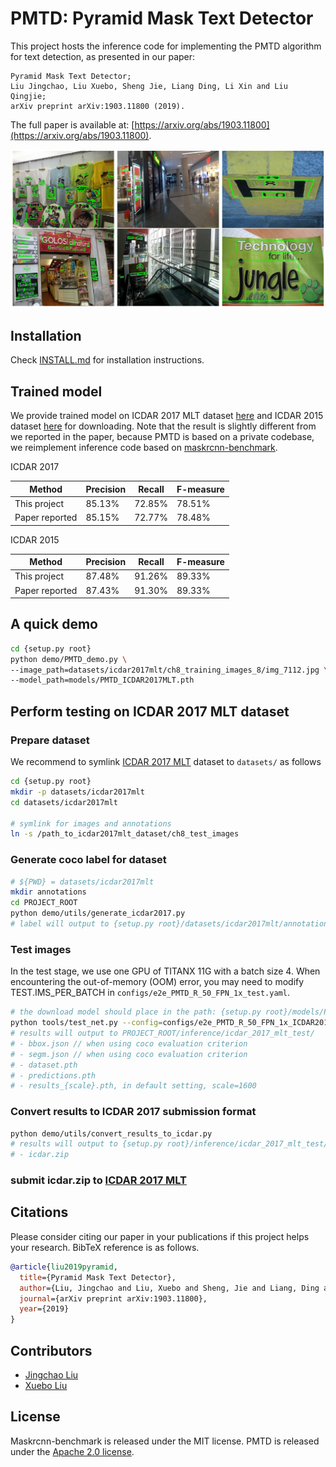 # PMTD: Pyramid Mask Text Detector

This project hosts the inference code for implementing the PMTD algorithm for text detection, as presented in our paper:

    Pyramid Mask Text Detector;
    Liu Jingchao, Liu Xuebo, Sheng Jie, Liang Ding, Li Xin and Liu Qingjie;
    arXiv preprint arXiv:1903.11800 (2019).

The full paper is available at: [https://arxiv.org/abs/1903.11800](https://arxiv.org/abs/1903.11800).

![](./pmtd.png)

## Installation

Check [INSTALL.md](./INSTALL.md) for installation instructions.

## Trained model

We provide trained model on ICDAR 2017 MLT dataset [here](https://drive.google.com/open?id=1kh5wXqvD1KkaSLtyEG8RUDUfSK1CHnQT) and ICDAR 2015 dataset [here](https://drive.google.com/open?id=1hI6uDaUefCrD1oYoKMdflTY6Ocl2Y46-) for downloading. Note that the result is slightly different from we reported in the paper, because PMTD is based on a private codebase, we reimplement inference code based on [maskrcnn-benchmark](https://github.com/facebookresearch/maskrcnn-benchmark).

ICDAR 2017  

Method|Precision|  Recall|    F-measure
---|---|---|---
This project|85.13%|72.85%|    78.51%
Paper reported|85.15%| 72.77%| 78.48%

ICDAR 2015  

Method|Precision|	Recall|	F-measure
---|---|---|---
This project|87.48%|91.26%|	89.33%
Paper reported|87.43%| 91.30%| 89.33%

## A quick demo

```bash
cd {setup.py root}
python demo/PMTD_demo.py \
--image_path=datasets/icdar2017mlt/ch8_training_images_8/img_7112.jpg \
--model_path=models/PMTD_ICDAR2017MLT.pth
```

## Perform testing on ICDAR 2017 MLT dataset

### Prepare dataset
We recommend to symlink [ICDAR 2017 MLT](http://rrc.cvc.uab.es/?ch=8) dataset to `datasets/` as follows
```bash
cd {setup.py root}
mkdir -p datasets/icdar2017mlt
cd datasets/icdar2017mlt

# symlink for images and annotations
ln -s /path_to_icdar2017mlt_dataset/ch8_test_images
```

### Generate coco label for dataset
```bash
# ${PWD} = datasets/icdar2017mlt
mkdir annotations
cd PROJECT_ROOT
python demo/utils/generate_icdar2017.py
# label will output to {setup.py root}/datasets/icdar2017mlt/annotations/test_coco.json
```

### Test images
In the test stage, we use one GPU of TITANX 11G with a batch size 4. When encountering the out-of-memory (OOM) error, you may need to modify TEST.IMS_PER_BATCH in `configs/e2e_PMTD_R_50_FPN_1x_test.yaml`.
```bash
# the download model should place in the path: {setup.py root}/models/PMTD_ICDAR2017MLT.pth
python tools/test_net.py --config=configs/e2e_PMTD_R_50_FPN_1x_ICDAR2017MLT_test.yaml
# results will output to PROJECT_ROOT/inference/icdar_2017_mlt_test/
# - bbox.json // when using coco evaluation criterion
# - segm.json // when using coco evaluation criterion
# - dataset.pth
# - predictions.pth
# - results_{scale}.pth, in default setting, scale=1600
```

### Convert results to ICDAR 2017 submission format
```bash
python demo/utils/convert_results_to_icdar.py
# results will output to {setup.py root}/inference/icdar_2017_mlt_test/
# - icdar.zip
```

### submit icdar.zip to [ICDAR 2017 MLT](http://rrc.cvc.uab.es/?ch=8)

## Citations

Please consider citing our paper in your publications if this project helps your research. BibTeX reference is as follows.
```bibtex
@article{liu2019pyramid,
  title={Pyramid Mask Text Detector},
  author={Liu, Jingchao and Liu, Xuebo and Sheng, Jie and Liang, Ding and Li, Xin and Liu, Qingjie},
  journal={arXiv preprint arXiv:1903.11800},
  year={2019}
}
```

## Contributors

- [Jingchao Liu](https://github.com/JingChaoLiu)
- [Xuebo Liu](https://github.com/liuxuebo0)

## License

Maskrcnn-benchmark is released under the MIT license. PMTD is released under the [Apache 2.0 license](LICENSE).
